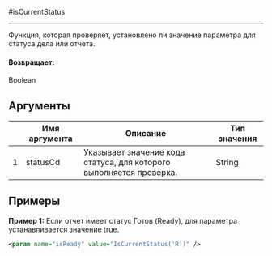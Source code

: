 #isCurrentStatus

---

Функция, которая проверяет, установлено ли значение параметра для статуса дела или отчета.

#### Возвращает:

Boolean

## Аргументы

|  | Имя аргумента | Описание | Тип значения |
| --- | --- | --- | --- |
| 1 | statusCd | Указывает значение кода статуса, для которого выполняется проверка. | String |

## Примеры

**Пример 1:** Если отчет имеет статус Готов (Ready), для параметра устанавливается значение true.
```xml
<param name="isReady" value="IsCurrentStatus('R')" />
```

